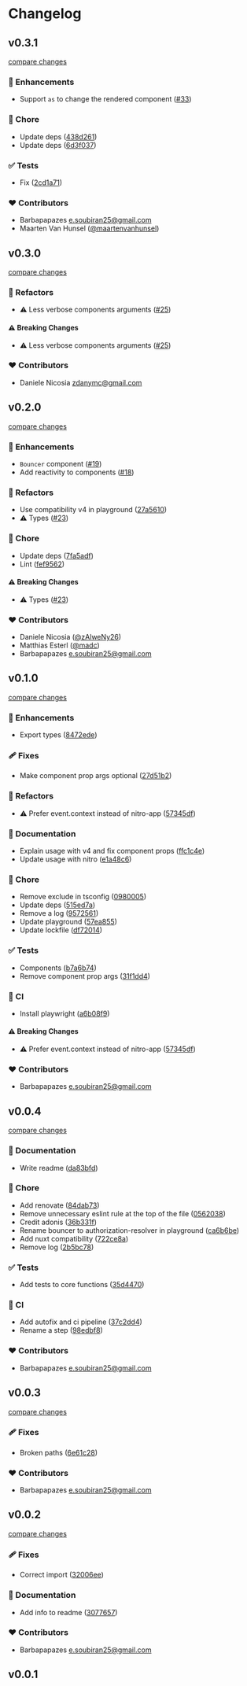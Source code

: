# Changelog


## v0.3.1

[compare changes](https://github.com/barbapapazes/nuxt-authorization/compare/v0.3.0...v0.3.1)

### 🚀 Enhancements

- Support `as` to change the rendered component ([#33](https://github.com/barbapapazes/nuxt-authorization/pull/33))

### 🏡 Chore

- Update deps ([438d261](https://github.com/barbapapazes/nuxt-authorization/commit/438d261))
- Update deps ([6d3f037](https://github.com/barbapapazes/nuxt-authorization/commit/6d3f037))

### ✅ Tests

- Fix ([2cd1a71](https://github.com/barbapapazes/nuxt-authorization/commit/2cd1a71))

### ❤️ Contributors

- Barbapapazes <e.soubiran25@gmail.com>
- Maarten Van Hunsel ([@maartenvanhunsel](http://github.com/maartenvanhunsel))

## v0.3.0

[compare changes](https://github.com/barbapapazes/nuxt-authorization/compare/v0.2.0...v0.3.0)

### 💅 Refactors

- ⚠️  Less verbose components arguments ([#25](https://github.com/barbapapazes/nuxt-authorization/pull/25))

#### ⚠️ Breaking Changes

- ⚠️  Less verbose components arguments ([#25](https://github.com/barbapapazes/nuxt-authorization/pull/25))

### ❤️ Contributors

- Daniele Nicosia <zdanymc@gmail.com>

## v0.2.0

[compare changes](https://github.com/barbapapazes/nuxt-authorization/compare/v0.1.0...v0.2.0)

### 🚀 Enhancements

- `Bouncer` component ([#19](https://github.com/barbapapazes/nuxt-authorization/pull/19))
- Add reactivity to components ([#18](https://github.com/barbapapazes/nuxt-authorization/pull/18))

### 💅 Refactors

- Use compatibility v4 in playground ([27a5610](https://github.com/barbapapazes/nuxt-authorization/commit/27a5610))
- ⚠️  Types ([#23](https://github.com/barbapapazes/nuxt-authorization/pull/23))

### 🏡 Chore

- Update deps ([7fa5adf](https://github.com/barbapapazes/nuxt-authorization/commit/7fa5adf))
- Lint ([fef9562](https://github.com/barbapapazes/nuxt-authorization/commit/fef9562))

#### ⚠️ Breaking Changes

- ⚠️  Types ([#23](https://github.com/barbapapazes/nuxt-authorization/pull/23))

### ❤️ Contributors

- Daniele Nicosia ([@zAlweNy26](http://github.com/zAlweNy26))
- Matthias Esterl ([@madc](http://github.com/madc))
- Barbapapazes <e.soubiran25@gmail.com>

## v0.1.0

[compare changes](https://github.com/barbapapazes/nuxt-authorization/compare/v0.0.4...v0.1.0)

### 🚀 Enhancements

- Export types ([8472ede](https://github.com/barbapapazes/nuxt-authorization/commit/8472ede))

### 🩹 Fixes

- Make component prop args optional ([27d51b2](https://github.com/barbapapazes/nuxt-authorization/commit/27d51b2))

### 💅 Refactors

- ⚠️  Prefer event.context instead of nitro-app ([57345df](https://github.com/barbapapazes/nuxt-authorization/commit/57345df))

### 📖 Documentation

- Explain usage with v4 and fix component props ([ffc1c4e](https://github.com/barbapapazes/nuxt-authorization/commit/ffc1c4e))
- Update usage with nitro ([e1a48c6](https://github.com/barbapapazes/nuxt-authorization/commit/e1a48c6))

### 🏡 Chore

- Remove exclude in tsconfig ([0980005](https://github.com/barbapapazes/nuxt-authorization/commit/0980005))
- Update deps ([515ed7a](https://github.com/barbapapazes/nuxt-authorization/commit/515ed7a))
- Remove a log ([9572561](https://github.com/barbapapazes/nuxt-authorization/commit/9572561))
- Update playground ([57ea855](https://github.com/barbapapazes/nuxt-authorization/commit/57ea855))
- Update lockfile ([df72014](https://github.com/barbapapazes/nuxt-authorization/commit/df72014))

### ✅ Tests

- Components ([b7a6b74](https://github.com/barbapapazes/nuxt-authorization/commit/b7a6b74))
- Remove component prop args ([31f1dd4](https://github.com/barbapapazes/nuxt-authorization/commit/31f1dd4))

### 🤖 CI

- Install playwright ([a6b08f9](https://github.com/barbapapazes/nuxt-authorization/commit/a6b08f9))

#### ⚠️ Breaking Changes

- ⚠️  Prefer event.context instead of nitro-app ([57345df](https://github.com/barbapapazes/nuxt-authorization/commit/57345df))

### ❤️ Contributors

- Barbapapazes <e.soubiran25@gmail.com>

## v0.0.4

[compare changes](https://github.com/barbapapazes/nuxt-authorization/compare/v0.0.3...v0.0.4)

### 📖 Documentation

- Write readme ([da83bfd](https://github.com/barbapapazes/nuxt-authorization/commit/da83bfd))

### 🏡 Chore

- Add renovate ([84dab73](https://github.com/barbapapazes/nuxt-authorization/commit/84dab73))
- Remove unnecessary eslint rule at the top of the file ([0562038](https://github.com/barbapapazes/nuxt-authorization/commit/0562038))
- Credit adonis ([36b331f](https://github.com/barbapapazes/nuxt-authorization/commit/36b331f))
- Rename bouncer to authorization-resolver in playground ([ca6b6be](https://github.com/barbapapazes/nuxt-authorization/commit/ca6b6be))
- Add nuxt compatibility ([722ce8a](https://github.com/barbapapazes/nuxt-authorization/commit/722ce8a))
- Remove log ([2b5bc78](https://github.com/barbapapazes/nuxt-authorization/commit/2b5bc78))

### ✅ Tests

- Add tests to core functions ([35d4470](https://github.com/barbapapazes/nuxt-authorization/commit/35d4470))

### 🤖 CI

- Add autofix and ci pipeline ([37c2dd4](https://github.com/barbapapazes/nuxt-authorization/commit/37c2dd4))
- Rename a step ([98edbf8](https://github.com/barbapapazes/nuxt-authorization/commit/98edbf8))

### ❤️ Contributors

- Barbapapazes <e.soubiran25@gmail.com>

## v0.0.3

[compare changes](https://github.com/barbapapazes/nuxt-authorization/compare/v0.0.2...v0.0.3)

### 🩹 Fixes

- Broken paths ([6e61c28](https://github.com/barbapapazes/nuxt-authorization/commit/6e61c28))

### ❤️ Contributors

- Barbapapazes <e.soubiran25@gmail.com>

## v0.0.2

[compare changes](https://github.com/barbapapazes/nuxt-authorization/compare/v0.0.1...v0.0.2)

### 🩹 Fixes

- Correct import ([32006ee](https://github.com/barbapapazes/nuxt-authorization/commit/32006ee))

### 📖 Documentation

- Add info to readme ([3077657](https://github.com/barbapapazes/nuxt-authorization/commit/3077657))

### ❤️ Contributors

- Barbapapazes <e.soubiran25@gmail.com>

## v0.0.1
